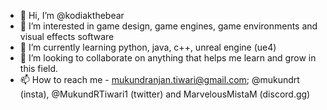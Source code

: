- 👋 Hi, I’m @kodiakthebear
- 👀 I’m interested in game design, game engines, game environments and visual effects software
- 🌱 I’m currently learning python, java, c++, unreal engine (ue4)
- 💞️ I’m looking to collaborate on anything that helps me learn and grow in this field.
- 📫 How to reach me - mukundranjan.tiwari@gmail.com; @mukundrt (insta), @MukundRTiwari1 (twitter) and MarvelousMistaM (discord.gg)

<!---
kodiakthebear/kodiakthebear is a ✨ special ✨ repository because its `README.md` (this file) appears on your GitHub profile.
You can click the Preview link to take a look at your changes.
--->
